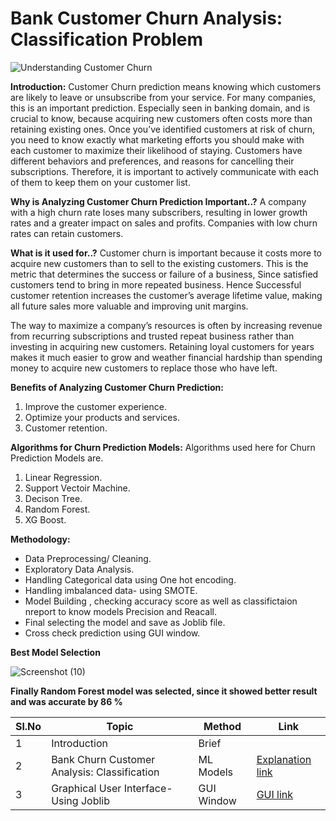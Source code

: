 # Bank Customer Churn Analysis: Classification Problem

![Understanding Customer Churn](https://github.com/V-Vibee/My-Projects-2.0/assets/91024678/e269c2ee-8fdd-4411-8041-9293ea784c76)




**Introduction:** Customer Churn prediction means knowing which customers are likely to leave or unsubscribe from your service. For many companies, this is an important prediction. Especially seen in banking domain, and is crucial to know, because acquiring new customers often costs more than retaining existing ones. Once you’ve identified customers at risk of churn, you need to know exactly what marketing efforts you should make with each customer to maximize their likelihood of staying. Customers have different behaviors and preferences, and reasons for cancelling their subscriptions. Therefore, it is important to actively communicate with each of them to keep them on your customer list.


**Why is Analyzing Customer Churn Prediction Important..?** 
A company with a high churn rate loses many subscribers, resulting in lower growth rates and a greater impact on sales and profits. Companies with low churn rates can retain customers.



**What is it used for..?** Customer churn is important because it costs more to acquire new customers than to sell to the existing customers. This is the metric that determines the success or failure of a business, Since satisfied customers tend to bring in more repeated business. Hence Successful customer retention increases the customer’s average lifetime value, making all future sales more valuable and improving unit margins.

The way to maximize a company’s resources is often by increasing revenue from recurring subscriptions and trusted repeat business rather than investing in acquiring new customers. Retaining loyal customers for years makes it much easier to grow and weather financial hardship than spending money to acquire new customers to replace those who have left.



**Benefits of Analyzing Customer Churn Prediction:**
1. Improve the customer experience.
2. Optimize your products and services.
3. Customer retention.



**Algorithms for Churn Prediction Models:**
Algorithms used here for Churn Prediction Models are.
1. Linear Regression.
2. Support Vectoir Machine.
3. Decison Tree.
4. Random Forest.
5. XG Boost.
   
**Methodology:**
- Data Preprocessing/ Cleaning.
- Exploratory Data Analysis.
- Handling Categorical data using One hot encoding.
- Handling imbalanced data- using SMOTE.
- Model Building , checking accuracy score as well as classifictaion nreport to know models Precision and Reacall.
- Final selecting the model and save as Joblib file.
- Cross check prediction using GUI window.


 **Best Model Selection** 
 
![Screenshot (10)](https://github.com/V-Vibee/My-Projects-2.0/assets/91024678/1163694b-03bc-4cd1-aea8-e1d50773dab9)


**Finally Random Forest model was selected, since it showed better result and was accurate by 86 %**




| Sl.No| Topic| Method| Link|
|-|-|-|-|
|1| Introduction | Brief |[ ](-)
|2| Bank Churn Customer Analysis: Classification | ML Models |[ Explanation link](https://github.com/V-Vibee/My-Projects-2.0/blob/main/3.%20Bank%20Customer%20Churn/Bank_customer_churn_dataset.ipynb)
|3| Graphical User Interface- Using Joblib | GUI Window |[ GUI link](https://github.com/V-Vibee/My-Projects-2.0/blob/main/3.%20Bank%20Customer%20Churn/combined.jpg)

